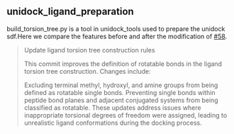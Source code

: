 <h2>unidock_ligand_preparation</h2>
<p>build_torsion_tree.py is a tool in unidock_tools used to prepare the unidock sdf.Here we compare the features before and after the modification of <a href='https://github.com/dptech-corp/Uni-Dock/pull/58'>#58</a>.</p>

<blockquote cite="https://www.huxley.net/bnw/four.html](https://github.com/dptech-corp/Uni-Dock/pull/58">
Update ligand torsion tree construction rules

This commit improves the definition of rotatable bonds in the ligand torsion tree construction. Changes include:

Excluding terminal methyl, hydroxyl, and amine groups from being defined as rotatable single bonds.
Preventing single bonds within peptide bond planes and adjacent conjugated systems from being classified as rotatable.
These updates address issues where inappropriate torsional degrees of freedom were assigned, leading to unrealistic ligand conformations during the docking process.
</blockquote>
